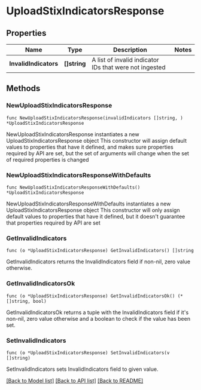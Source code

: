 # UploadStixIndicatorsResponse

## Properties

Name | Type | Description | Notes
------------ | ------------- | ------------- | -------------
**InvalidIndicators** | **[]string** | A list of invalid indicator IDs that were not ingested | 

## Methods

### NewUploadStixIndicatorsResponse

`func NewUploadStixIndicatorsResponse(invalidIndicators []string, ) *UploadStixIndicatorsResponse`

NewUploadStixIndicatorsResponse instantiates a new UploadStixIndicatorsResponse object
This constructor will assign default values to properties that have it defined,
and makes sure properties required by API are set, but the set of arguments
will change when the set of required properties is changed

### NewUploadStixIndicatorsResponseWithDefaults

`func NewUploadStixIndicatorsResponseWithDefaults() *UploadStixIndicatorsResponse`

NewUploadStixIndicatorsResponseWithDefaults instantiates a new UploadStixIndicatorsResponse object
This constructor will only assign default values to properties that have it defined,
but it doesn't guarantee that properties required by API are set

### GetInvalidIndicators

`func (o *UploadStixIndicatorsResponse) GetInvalidIndicators() []string`

GetInvalidIndicators returns the InvalidIndicators field if non-nil, zero value otherwise.

### GetInvalidIndicatorsOk

`func (o *UploadStixIndicatorsResponse) GetInvalidIndicatorsOk() (*[]string, bool)`

GetInvalidIndicatorsOk returns a tuple with the InvalidIndicators field if it's non-nil, zero value otherwise
and a boolean to check if the value has been set.

### SetInvalidIndicators

`func (o *UploadStixIndicatorsResponse) SetInvalidIndicators(v []string)`

SetInvalidIndicators sets InvalidIndicators field to given value.



[[Back to Model list]](../README.md#documentation-for-models) [[Back to API list]](../README.md#documentation-for-api-endpoints) [[Back to README]](../README.md)


